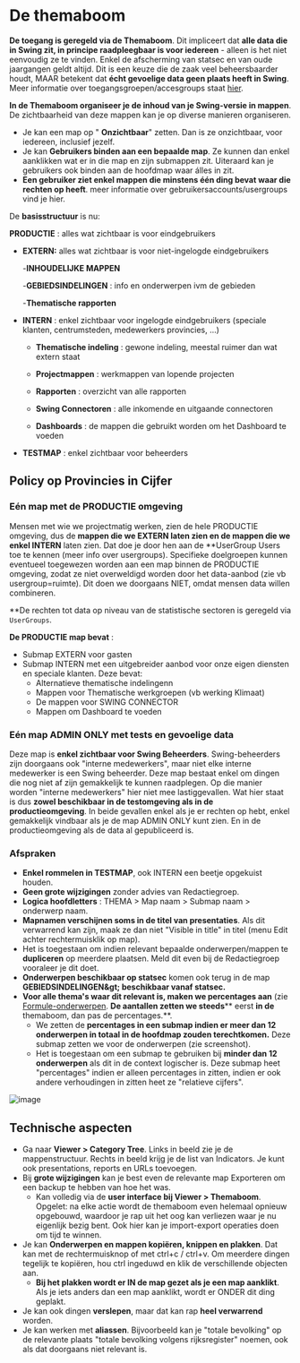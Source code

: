 # De themaboom

**De toegang is geregeld via de Themaboom**. Dit impliceert dat **alle data die in Swing zit, in principe raadpleegbaar is voor iedereen** - alleen is het niet eenvoudig ze te vinden. Enkel de afscherming van statsec en van oude jaargangen geldt altijd. Dit is een keuze die de zaak veel beheersbaarder houdt, MAAR betekent dat **écht gevoelige data geen plaats heeft in Swing**. Meer informatie over toegangsgroepen/accesgroups staat [hier](https://github.com/provinciesincijfers/JiveDocumentation/blob/master/05.%20Themaboom%20-%20Toegang%20beheren/Toegangsgroepen.md).

**In de Themaboom organiseer je de inhoud van je Swing-versie in mappen**. De zichtbaarheid van deze mappen kan je op diverse manieren organiseren.

- Je kan een map op &quot; **Onzichtbaar**&quot; zetten. Dan is ze onzichtbaar, voor iedereen, inclusief jezelf.
- Je kan **Gebruikers binden aan een bepaalde map**. Ze kunnen dan enkel aanklikken wat er in die map en zijn submappen zit. Uiteraard kan je gebruikers ook binden aan de hoofdmap waar álles in zit.
- **Een gebruiker ziet enkel mappen die minstens één ding bevat waar die rechten op heeft**. meer informatie over gebruikersaccounts/usergroups vind je hier.

De **basisstructuur** is nu:

**PRODUCTIE** : alles wat zichtbaar is voor eindgebruikers

- **EXTERN:** alles wat zichtbaar is voor niet-ingelogde eindgebruikers

  -**INHOUDELIJKE MAPPEN**

  -**GEBIEDSINDELINGEN** : info en onderwerpen ivm de gebieden

  -**Thematische rapporten**

- **INTERN** : enkel zichtbaar voor ingelogde eindgebruikers (speciale klanten, centrumsteden, medewerkers provincies, …)

  - **Thematische indeling** : gewone indeling, meestal ruimer dan wat extern staat

  - **Projectmappen** : werkmappen van lopende projecten

  - **Rapporten** : overzicht van alle rapporten

  - **Swing Connectoren** : alle inkomende en uitgaande connectoren

  - **Dashboards** : de mappen die gebruikt worden om het Dashboard te voeden

- **TESTMAP** : enkel zichtbaar voor beheerders


## Policy op Provincies in Cijfer

### Eén map met de PRODUCTIE omgeving

Mensen met wie we projectmatig werken, zien de hele PRODUCTIE omgeving, dus de **mappen die we EXTERN laten zien en de mappen die we enkel INTERN** laten zien. Dat doe je door hen aan de **UserGroup Users toe te kennen (meer info over usergroups). Specifieke doelgroepen kunnen eventueel toegewezen worden aan een map binnen de PRODUCTIE omgeving, zodat ze niet overweldigd worden door het data-aanbod (zie vb usergroup=ruimte). Dit doen we doorgaans NIET, omdat mensen data willen combineren.

**De rechten tot data op niveau van de statistische sectoren is geregeld via `UserGroups`.

**De PRODUCTIE map bevat** :

- Submap EXTERN voor gasten
- Submap INTERN met een uitgebreider aanbod voor onze eigen diensten en speciale klanten. Deze bevat:
  - Alternatieve thematische indelingenn
  - Mappen voor Thematische werkgroepen (vb werking Klimaat)
  - De mappen voor SWING CONNECTOR
  - Mappen om Dashboard te voeden

### Eén map ADMIN ONLY met tests en gevoelige data

Deze map is **enkel zichtbaar voor Swing Beheerders**. Swing-beheerders zijn doorgaans ook &quot;interne medewerkers&quot;, maar niet elke interne medewerker is een Swing beheerder.
 Deze map bestaat enkel om dingen die nog niet af zijn gemakkelijk te kunnen raadplegen. Op die manier worden &quot;interne medewerkers&quot; hier niet mee lastiggevallen.
 Wat hier staat is dus **zowel beschikbaar in de testomgeving als in de productieomgeving**. In beide gevallen enkel als je er rechten op hebt, enkel gemakkelijk vindbaar als je de map ADMIN ONLY kunt zien. En in de productieomgeving als de data al gepubliceerd is.

### Afspraken

- **Enkel rommelen in TESTMAP**, ook INTERN een beetje opgekuist houden.
- **Geen grote wijzigingen** zonder advies van Redactiegroep.
- **Logica hoofdletters** : THEMA > Map naam > Submap naam > onderwerp naam.
- **Mapnamen verschijnen soms in de titel van presentaties**. Als dit verwarrend kan zijn, maak ze dan niet &quot;Visible in title&quot; in titel (menu Edit achter rechtermuisklik op map).
- Het is toegestaan om indien relevant bepaalde onderwerpen/mappen te **dupliceren** op meerdere plaatsen. Meld dit even bij de Redactiegroep vooraleer je dit doet.
- **Onderwerpen beschikbaar op statsec** komen ook terug in de map **GEBIEDSINDELINGEN\&gt; beschikbaar vanaf statsec.**
- **Voor alle thema&#39;s waar dit relevant is, maken we percentages aan** (zie [Formule-onderwerpen](https://github.com/provinciesincijfers/JiveDocumentation/blob/master/04.%20Data%20inlezen/Formule-onderwerpen.md). **De aantallen zetten we steeds**** eerst ****in de**** themaboom, dan pas de percentages.**.
  - We zetten de **percentages in een submap indien er meer dan 12 onderwerpen in totaal in de hoofdmap zouden terechtkomen.** Deze submap zetten we voor de onderwerpen (zie screenshot).
  - Het is toegestaan om een submap te gebruiken bij **minder dan 12 onderwerpen** als dit in de context logischer is. Deze submap heet &quot;percentages&quot; indien er alleen percentages in zitten, indien er ook andere verhoudingen in zitten heet ze &quot;relatieve cijfers&quot;.

![image](https://user-images.githubusercontent.com/77432663/113412092-aca93280-93b7-11eb-84a4-141589ed23b9.png)


## Technische aspecten

- Ga naar **Viewer > Category Tree**. Links in beeld zie je de mappenstructuur. Rechts in beeld krijg je de list van Indicators. Je kunt ook presentations, reports en URLs toevoegen.
- Bij **grote wijzigingen** kan je best even de relevante map Exporteren om een backup te hebben van hoe het was.
  - Kan volledig via de **user interface bij Viewer > Themaboom**. Opgelet: na elke actie wordt de themaboom even helemaal opnieuw opgebouwd, waardoor je rap uit het oog kan verliezen waar je nu eigenlijk bezig bent. Ook hier kan je import-export operaties doen om tijd te winnen.
- Je kan **Onderwerpen en mappen kopiëren, knippen en plakken**. Dat kan met de rechtermuisknop of met ctrl+c / ctrl+v. Om meerdere dingen tegelijk te kopiëren, hou ctrl ingeduwd en klik de verschillende objecten aan.
  - **Bij het plakken wordt er IN de map gezet als je een map aanklikt**. Als je iets anders dan een map aanklikt, wordt er ONDER dit ding geplakt.
- Je kan ook dingen **verslepen**, maar dat kan rap **heel verwarrend** worden.
- Je kan werken met **aliassen**. Bijvoorbeeld kan je &quot;totale bevolking&quot; op de relevante plaats &quot;totale bevolking volgens rijksregister&quot; noemen, ook als dat doorgaans niet relevant is.
